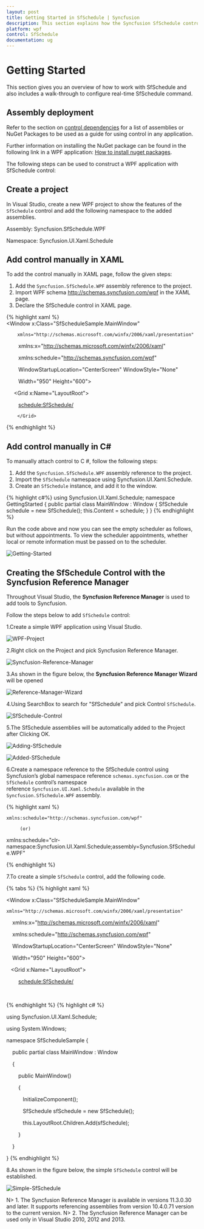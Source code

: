 ```yaml
---
layout: post
title: Getting Started in SfSchedule | Syncfusion
description: This section explains how the Syncfusion SfSchedule control for the WPF system can be used by the initial user.
platform: wpf
control: SfSchedule
documentation: ug
---
```


# Getting Started
This section gives you an overview of how to work with SfSchedule and also includes a walk-through to configure real-time SfSchedule command.

## Assembly deployment
Refer to the section on [control dependencies](https://help.syncfusion.com/wpf/control-dependencies#sfschedule) for a list of assemblies or NuGet Packages to be used as a guide for using control in any application.

Further information on installing the NuGet package can be found in the following link in a WPF application: [How to install nuget packages](https://help.syncfusion.com/wpf/nuget-packages).

The following steps can be used to construct a WPF application with SfSchedule control:

## Create a project
In Visual Studio, create a new WPF project to show the features of the `SfSchedule` control and add the following namespace to the added assemblies.

Assembly: Syncfusion.SfSchedule.WPF

Namespace: Syncfusion.UI.Xaml.Schedule

## Add control manually in XAML

To add the control manually in XAML page, follow the given steps:

1. Add the `Syncfusion.SfSchedule.WPF` assembly reference to the project.
2. Import WPF schema http://schemas.syncfusion.com/wpf in the XAML page.
3. Declare the SfSchedule control in XAML page.

{% highlight xaml %}
<Window x:Class="SfScheduleSample.MainWindow"   
	        
		xmlns="http://schemas.microsoft.com/winfx/2006/xaml/presentation"
			
        xmlns:x="http://schemas.microsoft.com/winfx/2006/xaml"

        xmlns:schedule="http://schemas.syncfusion.com/wpf"

        WindowStartupLocation="CenterScreen" WindowStyle="None"

        Width="950" Height="600">

        <Grid x:Name="LayoutRoot">

          <schedule:SfSchedule/>

        </Grid>

</Window>
{% endhighlight %}

## Add control manually in C#
To manually attach control to C #, follow the following steps:

1. Add the `Syncfusion.SfSchedule.WPF` assembly reference to the project.
2. Import the `SfSchedule` namespace using Syncfusion.UI.Xaml.Schedule.
3. Create an `SfSchedule` instance, and add it to the window.

{% highlight c#%}
using Syncfusion.UI.Xaml.Schedule;
namespace GettingStarted
{
    public partial class MainWindow : Window
    {
       SfSchedule schedule = new SfSchedule();
       this.Content = schedule;
	}
}
{% endhighlight %}

Run the code above and now you can see the empty scheduler as follows, but without appointments. To view the scheduler appointments, whether local or remote information must be passed on to the scheduler.

![Getting-Started](Getting-Started_images/Getting-Started_img1.png)



## Creating the SfSchedule Control with the Syncfusion Reference Manager

Throughout Visual Studio, the **Syncfusion Reference Manager** is used to add tools to Syncfusion.

Follow the steps below to add `SfSchedule` control:

1.Create a simple WPF application using Visual Studio.

   ![WPF-Project](Getting-Started_images/Getting-Started_img2.jpg)



2.Right click on the Project and pick Syncfusion Reference Manager.

   ![Syncfusion-Reference-Manager](Getting-Started_images/Getting-Started_img3.jpg)



3.As shown in the figure below, the **Syncfusion Reference Manager Wizard** will be opened

   ![Reference-Manager-Wizard](Getting-Started_images/Getting-Started_img4.jpg)



4.Using SearchBox to search for "SfSchedule" and pick Control `SfSchedule`.

   ![SfSchedule-Control](Getting-Started_images/Getting-Started_img5.jpg)
 


5.The SfSchedule assemblies will be automatically added to the Project after Clicking OK.

   ![Adding-SfSchedule](Getting-Started_images/Getting-Started_img6.jpg)



   ![Added-SfSchedule](Getting-Started_images/Getting-Started_img7.jpg)



6.Create a namespace reference to the SfSchedule control using Syncfusion’s global namespace reference `schemas.syncfusion.com` or the `SfSchedule` control’s namespace reference `Syncfusion.UI.Xaml.Schedule` available in the `Syncfusion.SfSchedule.WPF` assembly.


{% highlight xaml %}
   
    xmlns:schedule="http://schemas.syncfusion.com/wpf"

         (or)

   xmlns:schedule="clr-namespace:Syncfusion.UI.Xaml.Schedule;assembly=Syncfusion.SfSchedule.WPF"

{% endhighlight %}


7.To create a simple `SfSchedule` control, add the following code.

{% tabs %}
{% highlight xaml %}

<Window x:Class="SfScheduleSample.MainWindow"       
   
    xmlns="http://schemas.microsoft.com/winfx/2006/xaml/presentation"

    xmlns:x="http://schemas.microsoft.com/winfx/2006/xaml"

    xmlns:schedule="http://schemas.syncfusion.com/wpf"

    WindowStartupLocation="CenterScreen" WindowStyle="None"

    Width="950" Height="600">

    <Grid x:Name="LayoutRoot">

        <schedule:SfSchedule/>
	
    </Grid>

</Window>

{% endhighlight %}
{% highlight c# %}

using Syncfusion.UI.Xaml.Schedule;

using System.Windows;

namespace SfScheduleSample
{

    public partial class MainWindow : Window

    {

        public MainWindow()

        {

           InitializeComponent();

           SfSchedule sfSchedule = new SfSchedule();

           this.LayoutRoot.Children.Add(sfSchedule);

        }

    }

}
{% endhighlight %}


8.As shown in the figure below, the simple `SfSchedule` control will be established.

   ![Simple-SfSchedule](Getting-Started_images/Getting-Started_img8.jpg)



N> 1. The Syncfusion Reference Manager is available in versions 11.3.0.30 and later. It supports referencing assemblies from version 10.4.0.71 version to the current version. 
N> 2. The Syncfusion Reference Manager can be used only in Visual Studio 2010, 2012 and 2013.




